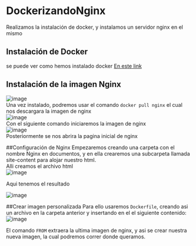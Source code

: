 # DockerizandoNginx
Realizamos la instalación de docker, y instalamos un servidor nginx en el mismo


## Instalación de Docker
se puede ver como hemos instalado docker [En este link](https://github.com/marcsancho/InstalacionDocker)

## Instalación de la imagen Nginx
![image](https://user-images.githubusercontent.com/91566044/168890179-06640cf4-d346-4807-a5da-64ebba6f89ed.png)
<br>
Una vez instalado, podremos usar el comando `docker pull nginx` el cual nos descargara la imagen de nginx <br>
![image](https://user-images.githubusercontent.com/91566044/168890532-ec2b56f8-32f5-4ada-a43c-9dcbd870e1e2.png)
<br>
Con el siguiente comando iniciaremos la imagen de nginx<br>
![image](https://user-images.githubusercontent.com/91566044/168890636-85971485-fb14-4c51-8efa-f3e11bab259e.png)
<br>
Posteriormente se nos abrira la pagina inicial de nginx<br>

##Configuración de Nginx
Empezaremos creando una carpeta con el nombre Nginx en documentos, y en ella crearemos una subcarpeta llamada site-content para alojar nuestro html.<br>
Alli creamos el archivo html<br>
![image](https://user-images.githubusercontent.com/91566044/168892419-07dfb5f5-e726-4c01-9b74-3c18e9c6b788.png)<br>

Aqui tenemos el resultado

![image](https://user-images.githubusercontent.com/91566044/168892543-5b58a672-3d25-4146-93ae-a05dea8a2f93.png)<br>

##Crear imagen personalizada
Para ello usaremos `Dockerfile`, creando asi un archivo en la carpeta anterior y insertando en el el siguiente contenido:<br>
![image](https://user-images.githubusercontent.com/91566044/168892795-b96bc97b-2d60-493b-904a-1340f292c84d.png)<br>

El comando `FROM` extraera la ultima imagen de nginx, y asi se crear nuestra nueva imagen, la cual podremos correr donde queramos.
